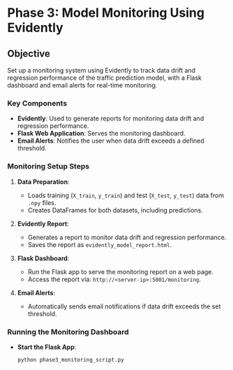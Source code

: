 # Phase 3: Model Monitoring Using Evidently

## Objective
Set up a monitoring system using Evidently to track data drift and regression performance of the traffic prediction model, with a Flask dashboard and email alerts for real-time monitoring.

### Key Components
- **Evidently**: Used to generate reports for monitoring data drift and regression performance.
- **Flask Web Application**: Serves the monitoring dashboard.
- **Email Alerts**: Notifies the user when data drift exceeds a defined threshold.

### Monitoring Setup Steps
1. **Data Preparation**:
   - Loads training (`X_train`, `y_train`) and test (`X_test`, `y_test`) data from `.npy` files.
   - Creates DataFrames for both datasets, including predictions.

2. **Evidently Report**:
   - Generates a report to monitor data drift and regression performance.
   - Saves the report as `evidently_model_report.html`.

3. **Flask Dashboard**:
   - Run the Flask app to serve the monitoring report on a web page.
   - Access the report via: `http://<server-ip>:5001/monitoring`.

4. **Email Alerts**:
   - Automatically sends email notifications if data drift exceeds the set threshold.

### Running the Monitoring Dashboard
- **Start the Flask App**:
  ```bash
  python phase3_monitoring_script.py
